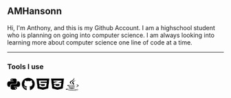 ## AMHansonn

Hi, I'm Anthony, and this is my Github Account. I am a highschool student who is planning on going into computer science. I am always looking into learning more about computer science one line of code at a time. 

---

### Tools I use
<img src="python.svg" width="30" height="30" class="icons">
<img src="github.svg" width="30" height="30" class="icons">
<img src="html5.svg" width="30" height="30" class="icons">
<img src="css3-alt.svg" width="30" height="30" class="icons">
<img src="java.svg" width="30" height="30" class="icons">

